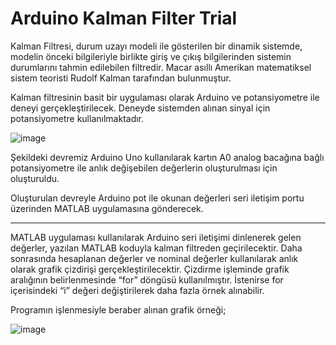 # Arduino Kalman Filter Trial  		 	 	 	 	 	
Kalman Filtresi, durum uzayı modeli ile gösterilen bir dinamik sistemde, modelin önceki bilgileriyle birlikte giriş ve çıkış bilgilerinden sistemin durumlarını tahmin edilebilen filtredir. Macar asıllı Amerikan matematiksel sistem teoristi Rudolf Kalman tarafından bulunmuştur.

Kalman filtresinin basit bir uygulaması olarak Arduino ve potansiyometre ile deneyi gerçekleştirilecek. Deneyde sistemden alınan sinyal için potansiyometre kullanılmaktadır.

![image](https://user-images.githubusercontent.com/43043692/128352265-a3aeb179-a977-4ec0-b4cd-d0494c091b68.png)

Şekildeki devremiz Arduino Uno kullanılarak kartın A0 analog bacağına bağlı potansiyometre ile anlık değişebilen değerlerin oluşturulması için oluşturuldu.

Oluşturulan devreyle Arduino pot ile okunan değerleri seri iletişim portu üzerinden MATLAB uygulamasına gönderecek.

---------------------------------------

MATLAB uygulaması kullanılarak Arduino seri iletişimi dinlenerek gelen değerler, yazılan MATLAB koduyla kalman filtreden geçirilecektir. Daha sonrasında hesaplanan değerler ve nominal değerler kullanılarak anlık olarak grafik çizdirişi gerçekleştirilecektir.
Çizdirme işleminde grafik aralığının belirlenmesinde “for” döngüsü kullanılmıştır. İstenirse for içerisindeki “i” değeri değiştirilerek daha fazla örnek alınabilir.

Programın işlenmesiyle beraber alınan grafik örneği;

![image](https://user-images.githubusercontent.com/43043692/128352373-09dd34cd-87e0-4c2b-b283-29f6920ed6c7.png)
